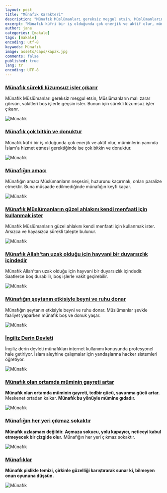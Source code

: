 ```yaml
---
layout: post
title: "Münafık Karakteri"
description: "Münafık Müslümanları gereksiz meşgul etsin, Müslümanların malı zarar görsün, vakitleri boş işlerle geçsin ister. Bunun için sürekli lüzumsuz işler çıkarır." 
excerpt: "Münafık küfri bir iş olduğunda çok enerjik ve aktif olur, müminlerin yanında İslam'a hizmet etmesi gerektiğinde ise çok bitkin ve donuktur."
author: jane
categories: [makale]
tags: [makale]
encoding: utf-8
keywods: Münafık
image: assets/caps/kapak.jpg
comments: false
published: true
lang: tr
encoding: UTF-8
---
```


### [Münafık sürekli lüzumsuz işler çıkarır](http://a9caps.blogspot.com/2018/06/munafk-surekli-luzumsuz-isler-ckarr.html)

Münafık Müslümanları gereksiz meşgul etsin, Müslümanların malı zarar görsün, vakitleri boş işlerle geçsin ister. Bunun için sürekli lüzumsuz işler çıkarır.

![Münafık](/assets/caps/Untitled-7.jpg)

### [Münafık çok bitkin ve donuktur](http://a9caps.blogspot.com/2018/06/munafk-cok-bitkin-ve-donuktur.html)

Münafık küfri bir iş olduğunda çok enerjik ve aktif olur, müminlerin yanında İslam'a hizmet etmesi gerektiğinde ise çok bitkin ve donuktur.

![Münafık](/assets/caps/Untitled-6.jpg)


### [Münafığın amacı](http://a9caps.blogspot.com/2018/06/munafgn-amac.html)

Münafığın amacı Müslümanların neşesini, huzurunu kaçırmak, onları paralize etmektir. Buna müsaade edilmediğinde münafığın keyfi kaçar.

![Münafık](/assets/caps/Untitled-5.jpg)


### [Münafık Müslümanların güzel ahlakını kendi menfaati için kullanmak ister](http://a9caps.blogspot.com/2018/06/munafk-muslumanlarn-guzel-ahlakn-kendi.html)

Münafık Müslümanların güzel ahlakını kendi menfaati için kullanmak ister. Arsızca ve hayasızca sürekli talepte bulunur.

![Münafık](/assets/caps/Untitled-9.jpg)


### [Münafık Allah'tan uzak olduğu için hayvani bir duyarsızlık içindedir](http://a9caps.blogspot.com/2018/06/munafk-allahtan-uzak-oldugu-icin.html)

Münafık Allah'tan uzak olduğu için hayvani bir duyarsızlık içindedir. Saatlerce boş durabilir, boş işlerle vakit geçirebilir.

![Münafık](/assets/caps/Untitled-4.jpg)


### [Münafığın şeytanın etkisiyle beyni ve ruhu donar](http://a9caps.blogspot.com/2018/06/munafgn-seytann-etkisiyle-beyni-ve-ruhu.html)

Münafığın şeytanın etkisiyle beyni ve ruhu donar. Müslümanlar şevkle faaliyet yaparken münafık boş ve donuk yaşar.

![Münafık](/assets/caps/Untitled-13.jpg)

### [İngiliz Derin Devleti](http://a9caps.blogspot.com/2018/06/ingiliz-derin-devleti.html)

İngiliz derin devleti münafıkları internet kullanımı konusunda profesyonel hale getiriyor. İslam aleyhine çalışmalar için yandaşlarına hacker sistemleri öğretiyor.

![Münafık](/assets/caps/Untitled-12.jpg)

### [Münafık olan ortamda müminin gayreti artar](http://a9caps.blogspot.com/2018/06/munafk-olan-ortamda-muminin-gayreti.html)

**Münafık olan ortamda müminin gayreti, tedbir gücü, savunma gücü artar.** Meskenet ortadan kalkar. **Münafık bu yönüyle mümine gıdadır.**

![Münafık](/assets/caps/Untitled-26.jpg)


### [Münafığın her yeri çıkmaz sokaktır](http://a9caps.blogspot.com/2018/06/munafgn-her-yeri-ckmaz-sokaktr.html)

**Münafık uzlaşmacı değildir.** **Açmaza sokucu, yolu kapayıcı, neticeyi kabul etmeyecek bir çizgide olur.** Münafığın her yeri çıkmaz sokaktır.

![Münafık](/assets/caps/Untitled-25.jpg)


### [Münafıklar](http://a9caps.blogspot.com/2018/06/munafklar.html)

**Münafık pislikle temizi, çirkinle güzelliği karıştırarak sunar ki, bilmeyen onun oyununa düşsün.**

![Münafık](/assets/caps/Untitled-24.jpg)
